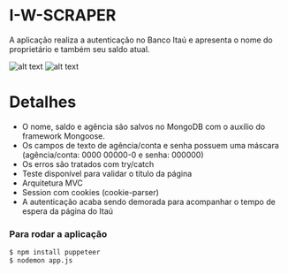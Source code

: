 # I-W-SCRAPER

A aplicação realiza a autenticação no Banco Itaú e apresenta o nome do proprietário e também seu saldo atual. 

![alt text](https://i.imgur.com/RvxHAZi.png)
![alt text](https://i.imgur.com/FwaSH8m.png)


# Detalhes
- O nome, saldo e agência são salvos no MongoDB com o auxílio do framework Mongoose.
- Os campos de texto de agência/conta e senha possuem uma máscara (agência/conta: 0000 00000-0 e senha: 000000)
- Os erros são tratados com try/catch
- Teste disponível para validar o título da página
- Arquitetura MVC
- Session com cookies (cookie-parser)
- A autenticação acaba sendo demorada para acompanhar o tempo de espera da página do Itaú

### Para rodar a aplicação

```sh
$ npm install puppeteer
$ nodemon app.js
```
